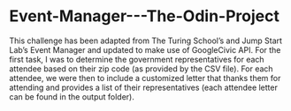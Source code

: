 # Event-Manager---The-Odin-Project

This challenge has been adapted from The Turing School’s and Jump Start Lab’s Event Manager and updated to make use of GoogleCivic API. For the first task, I was to determine the government representatives for each attendee based on their zip code (as provided by the CSV file). For each attendee, we were then to include a customized letter that thanks them for attending and provides a list of their representatives (each attendee letter can be found in the output folder).
